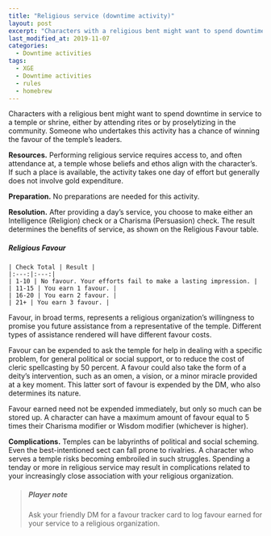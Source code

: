 ```yaml
---
title: "Religious service (downtime activity)"
layout: post
excerpt: "Characters with a religious bent might want to spend downtime in service to a temple or shrine, either by attending rites or by proselytizing in the community."
last_modified_at: 2019-11-07
categories:
  - Downtime activities
tags:
  - XGE
  - Downtime activities
  - rules
  - homebrew
---
```


Characters with a religious bent might want to spend downtime in service to a temple or shrine, either by attending rites or by proselytizing in the community. Someone who undertakes this activity has a chance of winning the favour of the temple’s leaders.

**Resources.** Performing religious service requires access to, and often attendance at, a temple whose beliefs and ethos align with the character’s. If such a place is available, the activity takes one day of effort but generally does not involve gold expenditure.

**Preparation.** No preparations are needed for this activity.

**Resolution.** After providing a day’s service, you choose to make either an Intelligence (Religion) check or a Charisma (Persuasion) check. The result determines the benefits of service, as shown on the Religious Favour table.

##### Religious Favour
```
| Check Total | Result |
|:---:|:---:|
| 1-10 | No favour. Your efforts fail to make a lasting impression. |
| 11-15 | You earn 1 favour. |
| 16-20 | You earn 2 favour. |
| 21+ | You earn 3 favour. |
```

Favour, in broad terms, represents a religious organization’s willingness to promise you future assistance from a representative of the temple. Different types of assistance rendered will have different favour costs.

Favour can be expended to ask the temple for help in dealing with a specific problem, for general political or social support, or to reduce the cost of cleric spellcasting by 50 percent. A favour could also take the form of a deity’s intervention, such as an omen, a vision, or a minor miracle provided at a key moment. This latter sort of favour is expended by the DM, who also determines its nature. 

Favour earned need not be expended immediately, but only so much can be stored up. A character can have a maximum amount of favour equal to 5 times their Charisma modifier or Wisdom modifier (whichever is higher).

**Complications.** Temples can be labyrinths of political and social scheming. Even the best-intentioned sect can fall prone to rivalries. A character who serves a temple risks becoming embroiled in such struggles. Spending a tenday or more in religious service may result in complications related to your increasingly close association with your religious organization.

> ##### Player note
> Ask your friendly DM for a favour tracker card to log favour earned for your service to a religious organization.